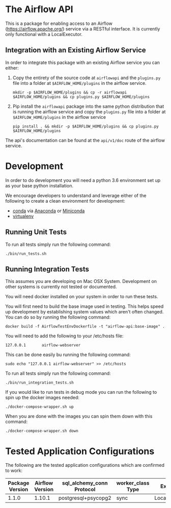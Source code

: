 # The Airflow API
This is a package for enabling access to an Airflow (https://airflow.apache.org/) service via a RESTful interface. 
It is currently only functional with a LocalExecutor.

## Integration with an Existing Airflow Service
In order to integrate this package with an existing Airflow service you can either:

1. Copy the entirety of the source code at `airflowapi` and the `plugins.py` file into a folder 
at `$AIRFLOW_HOME/plugins` in the airflow service.
        
    ``` 
    mkdir -p $AIRFLOW_HOME/plugins && cp -r airflowapi $AIRFLOW_HOME/plugins && cp plugins.py $AIRFLOW_HOME/plugins
    ```
2. Pip install the `airflowapi` package into the same python distribution that is running the airflow service and copy 
the `plugins.py` file into a folder at `$AIRFLOW_HOME/plugins` in the airflow service

    ```
    pip install . && mkdir -p $AIRFLOW_HOME/plugins && cp plugins.py $AIRFLOW_HOME/plugins
    ```
The api's documentation can be found at the `api/v1/doc` route of the airflow service.


# Development
In order to do development you will need a python 3.6 environment set up as your base python installation.

We encourage developers to understand and leverage either of the following to create a clean environment for 
development:
* [conda](https://docs.conda.io/en/latest/) via [Anaconda](https://www.anaconda.com/) 
or [Miniconda](https://docs.conda.io/en/latest/miniconda.html)
* [virtualenv](https://packaging.python.org/guides/installing-using-pip-and-virtualenv/)

## Running Unit Tests
To run all tests simply run the following command:

    ./bin/run_tests.sh
    
## Running Integration Tests
This assumes you are developing on Mac OSX System. Development on other systems is currently not tested or documented.

You will need docker installed on your system in order to run these tests.

You will first need to build the base image used in testing. This helps speed up development by establishing system
values which aren't often changed. You can do so by running the following command:

    docker build -f AirflowTestEnvDockerfile -t "airflow-api:base-image" .

You will need to add the following to your /etc/hosts file:

    127.0.0.1       airflow-webserver
    
This can be done easily bu running the following command:

    sudo echo "127.0.0.1 airflow-webserver" >> /etc/hosts 
 
To run all tests simply run the following command:

    ./bin/run_integration_tests.sh
    
If you would like to run tests in debug mode you can run the following to spin up the docker images needed:

    ./docker-compose-wrapper.sh up
    
When you are done with the images you can spin them down with this command:

    ./docker-compose-wrapper.sh down

# Tested Application Configurations

The following are the tested application configurations which are confirmed to work:

| Package Version | Airflow Version | sql_alchemy_conn Protocol | worker_class Type | Executor      |
|-----------------|-----------------|---------------------------|-------------------|---------------|
| 1.1.0           | 1.10.1          | postgresql+psycopg2       | sync              | LocalExecutor |